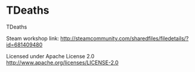 # TDeaths

TDeaths

Steam workshop link: http://steamcommunity.com/sharedfiles/filedetails/?id=681409480

Licensed under Apache License 2.0
http://www.apache.org/licenses/LICENSE-2.0

